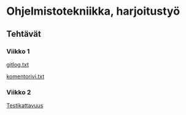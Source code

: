 # Ohjelmistotekniikka, harjoitustyö
## Tehtävät
### Viikko 1
[gitlog.txt](https://github.com/robertrantanen/ot-harjoitustyo/blob/master/laskarit/viikko1/gitlog.txt)  
  
[komentorivi.txt](https://github.com/robertrantanen/ot-harjoitustyo/blob/master/laskarit/viikko1/komentorivi.txt)
  
### Viikko 2
[Testikattavuus](https://raw.githubusercontent.com/robertrantanen/ot-harjoitustyo/master/laskarit/viikko2/testikattavuus.png)
